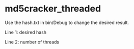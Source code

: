 # md5cracker_threaded

Use the hash.txt in bin/Debug to change the desired result.

Line 1: desired hash

Line 2: number of threads
